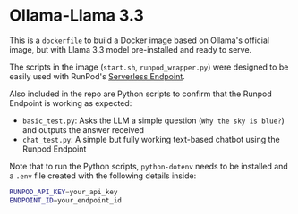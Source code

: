 # Ollama-Llama 3.3

This is a `dockerfile` to build a Docker image based on Ollama's official image, but with Llama 3.3 model pre-installed and ready to serve.

The scripts in the image (`start.sh`, `runpod_wrapper.py`) were designed to be easily used with RunPod's [Serverless Endpoint](https://docs.runpod.io/serverless/endpoints/overview).

Also included in the repo are Python scripts to confirm that the Runpod Endpoint is working as expected:

* `basic_test.py`: Asks the LLM a simple question (`Why the sky is blue?`) and outputs the answer received
* `chat_test.py`: A simple but fully working text-based chatbot using the Runpod Endpoint

Note that to run the Python scripts, `python-dotenv` needs to be installed and a `.env` file created with the following details inside:

```bash
RUNPOD_API_KEY=your_api_key
ENDPOINT_ID=your_endpoint_id
```
